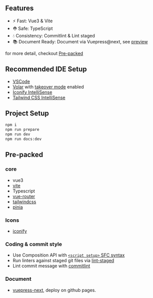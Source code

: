 ## Features

- ⚡️ Fast: Vue3 & Vite
- ⛑️ Safe: TypeScript
- 💧 Consistency: Commitlint & Lint staged
- 📚 Document Ready: Document via Vuepress@next, see [preview](https://henryc-3.github.io/blossom/)

for more detail, checkout [Pre-packed](#pre-packed)

## Recommended IDE Setup

- [VSCode](https://code.visualstudio.com/)
- [Volar](https://marketplace.visualstudio.com/items?itemName=johnsoncodehk.volar) with [takeover mode](https://github.com/johnsoncodehk/volar/discussions/471#discussioncomment-1361669) enabled
- [Iconify IntelliSense](https://marketplace.visualstudio.com/items?itemName=antfu.iconify)
- [Tailwind CSS IntelliSense](https://marketplace.visualstudio.com/itemdetails?itemName=bradlc.vscode-tailwindcss)

## Project Setup

```sh
npm i
npm run prepare
npm run dev
npm run docs:dev
```

## Pre-packed

### core

- vue3
- [vite](https://github.com/vitejs/vite)
- Typescript
- [vue-router](https://github.com/vuejs/router)
- [tailwindcss](https://github.com/tailwindlabs/tailwindcss)
- [pinia](https://github.com/vuejs/pinia)

### Icons

- [iconify](https://github.com/iconify/iconify)

### Coding & commit style

- Use Composition API with [`<script setup>` SFC syntax](https://github.com/vuejs/rfcs/pull/227)
- Run linters against staged git files via [lint-staged](https://github.com/okonet/lint-staged)
- Lint commit message with [commitlint](https://github.com/conventional-changelog/commitlint/tree/master/%40commitlint/config-conventional)

### Document

- [vuepress-next](https://github.com/vuepress/vuepress-next), deploy on github pages.
